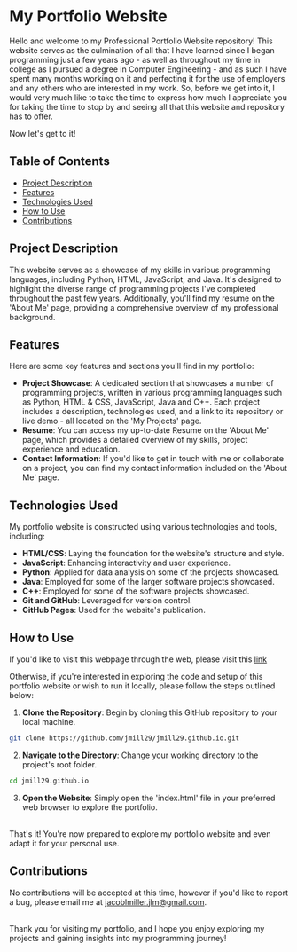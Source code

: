 # My Portfolio Website
Hello and welcome to my Professional Portfolio Website repository! This website serves as the culmination of all that I have learned since I began programming just a few years ago - as well as throughout my time in college as I pursued a degree in Computer Engineering - and as such I have spent many months working on it and perfecting it for the use of employers and any others who are interested in my work. So, before we get into it, I would very much like to take the time to express how much I appreciate you for taking the time to stop by and seeing all that this website and repository has to offer. 

Now let's get to it!

## Table of Contents
- [Project Description](#project-description) <br>
- [Features](#features) <br>
- [Technologies Used](#technologies-used) <br>
- [How to Use](#how-to-use) <br>
- [Contributions](#contributions)

## Project Description
This website serves as a showcase of my skills in various programming languages, including Python, HTML, JavaScript, and Java. It's designed to highlight the diverse range of programming projects I've completed throughout the past few years. Additionally, you'll find my resume on the 'About Me' page, providing a comprehensive overview of my professional background.

## Features
Here are some key features and sections you'll find in my portfolio:

- <strong>Project Showcase</strong>: A dedicated section that showcases a number of programming projects, written in various programming languages such as Python, HTML & CSS, JavaScript, Java and C++. Each project includes a description, technologies used, and a link to its repository or live demo - all located on the 'My Projects' page.
- <strong>Resume</strong>: You can access my up-to-date Resume on the 'About Me' page, which provides a detailed overview of my skills, project experience and education.
- <strong>Contact Information</strong>: If you'd like to get in touch with me or collaborate on a project, you can find my contact information included on the 'About Me' page.

## Technologies Used
My portfolio website is constructed using various technologies and tools, including:

- <strong>HTML/CSS</strong>: Laying the foundation for the website's structure and style.
- <strong>JavaScript</strong>: Enhancing interactivity and user experience.
- <strong>Python</strong>: Applied for data analysis on some of the projects showcased.
- <strong>Java</strong>: Employed for some of the larger software projects showcased.
- <strong>C++</strong>: Employed for some of the software projects showcased.
- <strong>Git and GitHub</strong>: Leveraged for version control.
- <strong>GitHub Pages</strong>: Used for the website's publication.

## How to Use
If you'd like to visit this webpage through the web, please visit this [link](https://jmill29.github.io/)

Otherwise, if you're interested in exploring the code and setup of this portfolio website or wish to run it locally, please follow the steps outlined below:
<br>

1. <strong>Clone the Repository</strong>: Begin by cloning this GitHub repository to your local machine.

```bash
git clone https://github.com/jmill29/jmill29.github.io.git
```

2. <strong>Navigate to the Directory</strong>: Change your working directory to the project's root folder.

```bash
cd jmill29.github.io
```

3. <strong>Open the Website</strong>: Simply open the 'index.html' file in your preferred web browser to explore the portfolio.

<br>
That's it! You're now prepared to explore my portfolio website and even adapt it for your personal use.

## Contributions
No contributions will be accepted at this time, however if you'd like to report a bug, please email me at jacoblmiller.jlm@gmail.com.

<br>
Thank you for visiting my portfolio, and I hope you enjoy exploring my projects and gaining insights into my programming journey!